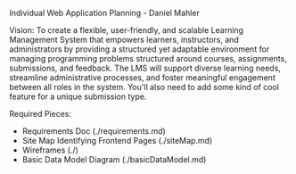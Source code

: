 Individual Web Application Planning - Daniel Mahler

Vision: To create a flexible, user-friendly, and scalable Learning Management System that empowers learners, instructors, and administrators by providing a structured yet adaptable environment for managing programming problems structured around courses, assignments, submissions, and feedback. The LMS will support diverse learning needs, streamline administrative processes, and foster meaningful engagement between all roles in the system. You'll also need to add some kind of cool feature for a unique submission type.

Required Pieces:
- Requirements Doc (./requirements.md)
- Site Map Identifying Frontend Pages (./siteMap.md)
- Wireframes (./)
- Basic Data Model Diagram (./basicDataModel.md)
